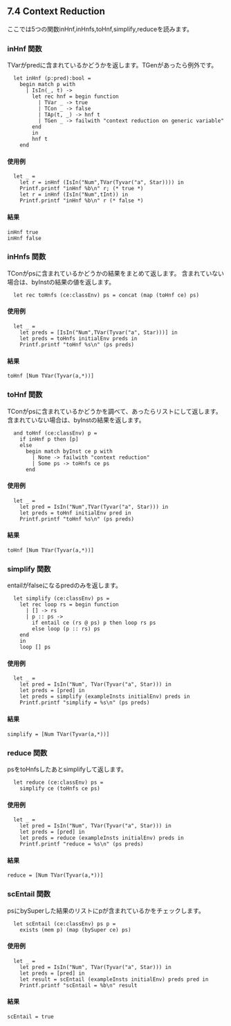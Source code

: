 ## 7.4 Context Reduction

ここでは5つの関数inHnf,inHnfs,toHnf,simplify,reduceを読みます。

### inHnf 関数

TVarがpredに含まれているかどうかを返します。TGenがあったら例外です。

	  let inHnf (p:pred):bool =
	    begin match p with
	      | IsIn(_, t) ->
	        let rec hnf = begin function
	          | TVar _ -> true
	          | TCon _ -> false
	          | TAp(t, _) -> hnf t
	          | TGen _ -> failwith "context reduction on generic variable"
	        end
	        in
	        hnf t
	    end

#### 使用例

	  let _ =
	    let r = inHnf (IsIn("Num",TVar(Tyvar("a", Star)))) in
	    Printf.printf "inHnf %b\n" r; (* true *)
	    let r = inHnf (IsIn("Num",tInt)) in
	    Printf.printf "inHnf %b\n" r (* false *)

#### 結果

	inHnf true
	inHnf false

### inHnfs 関数

TConがpsに含まれているかどうかの結果をまとめて返します。
含まれていない場合は、byInstの結果の値を返します。

	  let rec toHnfs (ce:classEnv) ps = concat (map (toHnf ce) ps)

#### 使用例

	  let _ =
	    let preds = [IsIn("Num",TVar(Tyvar("a", Star)))] in
	    let preds = toHnfs initialEnv preds in
	    Printf.printf "toHnf %s\n" (ps preds)

#### 結果

	toHnf [Num TVar(Tyvar(a,*))]

### toHnf 関数

TConがpsに含まれているかどうかを調べて、あったらリストにして返します。
含まれていない場合は、byInstの結果を返します。

	  and toHnf (ce:classEnv) p =
	    if inHnf p then [p]
	    else
	      begin match byInst ce p with
	        | None -> failwith "context reduction"
	        | Some ps -> toHnfs ce ps
	      end

#### 使用例

	  let _ =
	    let pred = IsIn("Num",TVar(Tyvar("a", Star))) in
	    let preds = toHnf initialEnv pred in
	    Printf.printf "toHnf %s\n" (ps preds)

#### 結果

	toHnf [Num TVar(Tyvar(a,*))]

### simplify 関数

entailがfalseになるpredのみを返します。

	  let simplify (ce:classEnv) ps =
	    let rec loop rs = begin function
	      | [] -> rs
	      | p :: ps ->
	        if entail ce (rs @ ps) p then loop rs ps
	        else loop (p :: rs) ps
	    end
	    in
	    loop [] ps

#### 使用例

	  let _ =
	    let pred = IsIn("Num", TVar(Tyvar("a", Star))) in
	    let preds = [pred] in
	    let preds = simplify (exampleInsts initialEnv) preds in
	    Printf.printf "simplify = %s\n" (ps preds)

#### 結果

	simplify = [Num TVar(Tyvar(a,*))]

### reduce 関数

psをtoHnfsしたあとsimplifyして返します。

	  let reduce (ce:classEnv) ps =
	    simplify ce (toHnfs ce ps)

#### 使用例

	  let _ =
	    let pred = IsIn("Num", TVar(Tyvar("a", Star))) in
	    let preds = [pred] in
	    let preds = reduce (exampleInsts initialEnv) preds in
	    Printf.printf "reduce = %s\n" (ps preds)

#### 結果

	reduce = [Num TVar(Tyvar(a,*))]

### scEntail 関数

psにbySuperした結果のリストにpが含まれているかをチェックします。

	  let scEntail (ce:classEnv) ps p =
	    exists (mem p) (map (bySuper ce) ps)

#### 使用例

	  let _ =
	    let pred = IsIn("Num", TVar(Tyvar("a", Star))) in
	    let preds = [pred] in
	    let result = scEntail (exampleInsts initialEnv) preds pred in
	    Printf.printf "scEntail = %b\n" result

#### 結果

	scEntail = true
